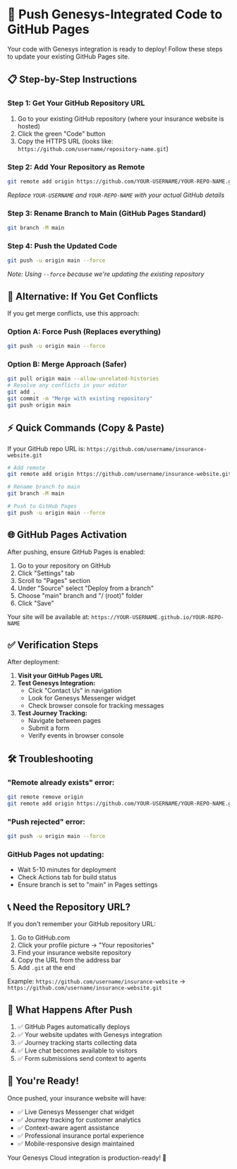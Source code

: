 # 🚀 Push Genesys-Integrated Code to GitHub Pages

Your code with Genesys integration is ready to deploy! Follow these steps to update your existing GitHub Pages site.

## 📋 Step-by-Step Instructions

### **Step 1: Get Your GitHub Repository URL**
1. Go to your existing GitHub repository (where your insurance website is hosted)
2. Click the green "Code" button
3. Copy the HTTPS URL (looks like: `https://github.com/username/repository-name.git`)

### **Step 2: Add Your Repository as Remote**
```bash
git remote add origin https://github.com/YOUR-USERNAME/YOUR-REPO-NAME.git
```
*Replace `YOUR-USERNAME` and `YOUR-REPO-NAME` with your actual GitHub details*

### **Step 3: Rename Branch to Main (GitHub Pages Standard)**
```bash
git branch -M main
```

### **Step 4: Push the Updated Code**
```bash
git push -u origin main --force
```
*Note: Using `--force` because we're updating the existing repository*

## 🔄 **Alternative: If You Get Conflicts**

If you get merge conflicts, use this approach:

### **Option A: Force Push (Replaces everything)**
```bash
git push -u origin main --force
```

### **Option B: Merge Approach (Safer)**
```bash
git pull origin main --allow-unrelated-histories
# Resolve any conflicts in your editor
git add .
git commit -m "Merge with existing repository"
git push origin main
```

## ⚡ **Quick Commands (Copy & Paste)**

If your GitHub repo URL is: `https://github.com/username/insurance-website.git`

```bash
# Add remote
git remote add origin https://github.com/username/insurance-website.git

# Rename branch to main
git branch -M main

# Push to GitHub Pages
git push -u origin main --force
```

## 🌐 **GitHub Pages Activation**

After pushing, ensure GitHub Pages is enabled:

1. Go to your repository on GitHub
2. Click "Settings" tab
3. Scroll to "Pages" section
4. Under "Source" select "Deploy from a branch"
5. Choose "main" branch and "/ (root)" folder
6. Click "Save"

Your site will be available at: `https://YOUR-USERNAME.github.io/YOUR-REPO-NAME`

## ✅ **Verification Steps**

After deployment:

1. **Visit your GitHub Pages URL**
2. **Test Genesys Integration:**
   - Click "Contact Us" in navigation
   - Look for Genesys Messenger widget
   - Check browser console for tracking messages
3. **Test Journey Tracking:**
   - Navigate between pages
   - Submit a form
   - Verify events in browser console

## 🛠️ **Troubleshooting**

### **"Remote already exists" error:**
```bash
git remote remove origin
git remote add origin https://github.com/YOUR-USERNAME/YOUR-REPO-NAME.git
```

### **"Push rejected" error:**
```bash
git push -u origin main --force
```

### **GitHub Pages not updating:**
- Wait 5-10 minutes for deployment
- Check Actions tab for build status
- Ensure branch is set to "main" in Pages settings

## 📞 **Need the Repository URL?**

If you don't remember your GitHub repository URL:

1. Go to GitHub.com
2. Click your profile picture → "Your repositories"
3. Find your insurance website repository
4. Copy the URL from the address bar
5. Add `.git` at the end

Example: `https://github.com/username/insurance-website` → `https://github.com/username/insurance-website.git`

## 🎯 **What Happens After Push**

1. ✅ GitHub Pages automatically deploys
2. ✅ Your website updates with Genesys integration
3. ✅ Journey tracking starts collecting data
4. ✅ Live chat becomes available to visitors
5. ✅ Form submissions send context to agents

## 🚀 **You're Ready!**

Once pushed, your insurance website will have:
- ✅ Live Genesys Messenger chat widget
- ✅ Journey tracking for customer analytics  
- ✅ Context-aware agent assistance
- ✅ Professional insurance portal experience
- ✅ Mobile-responsive design maintained

Your Genesys Cloud integration is production-ready! 🌟